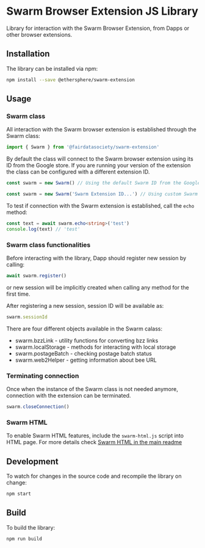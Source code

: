 # Swarm Browser Extension JS Library

Library for interaction with the Swarm Browser Extension, from Dapps or other browser extensions.

## Installation

The library can be installed via npm:

```bash
npm install --save @ethersphere/swarm-extension
```

## Usage

### Swarm class

All interaction with the Swarm browser extension is established through the Swarm class:

```typescript
import { Swarm } from '@fairdatasociety/swarm-extension'
```

By default the class will connect to the Swarm browser extension using its ID from the Google store. If you
are running your version of the extension the class can be configured with a different extension ID.

```typescript
const swarm = new Swarm() // Using the default Swarm ID from the Google store
```

```typescript
const swarm = new Swarm('Swarm Extension ID...') // Using custom Swarm ID
```

To test if connection with the Swarm extension is established, call the `echo` method:

```typescript
const text = await swarm.echo<string>('test')
console.log(text) // 'test'
```

### Swarm class functionalities

Before interacting with the library, Dapp should register new session by calling:

```typescript
await swarm.register()
```

or new session will be implicitly created when calling any method for the first time.

After registering a new session, session ID will be available as:

```typescript
swarm.sessionId
```

There are four different objects available in the Swarm calass:

- swarm.bzzLink - utility functions for converting bzz links
- swarm.localStorage - methods for interacting with local storage
- swarm.postageBatch - checking postage batch status
- swarm.web2Helper - getting information about bee URL

### Terminating connection

Once when the instance of the Swarm class is not needed anymore, connection with the extension can be terminated.

```typescript
swarm.closeConnection()
```

### Swarm HTML

To enable Swarm HTML features, include the `swarm-html.js` script into HTML page. For more details check [Swarm HTML in the main readme](../README.md#swarm-html)

## Development

To watch for changes in the source code and recompile the library on change:

```bash
npm start
```

## Build

To build the library:

```bash
npm run build
```
